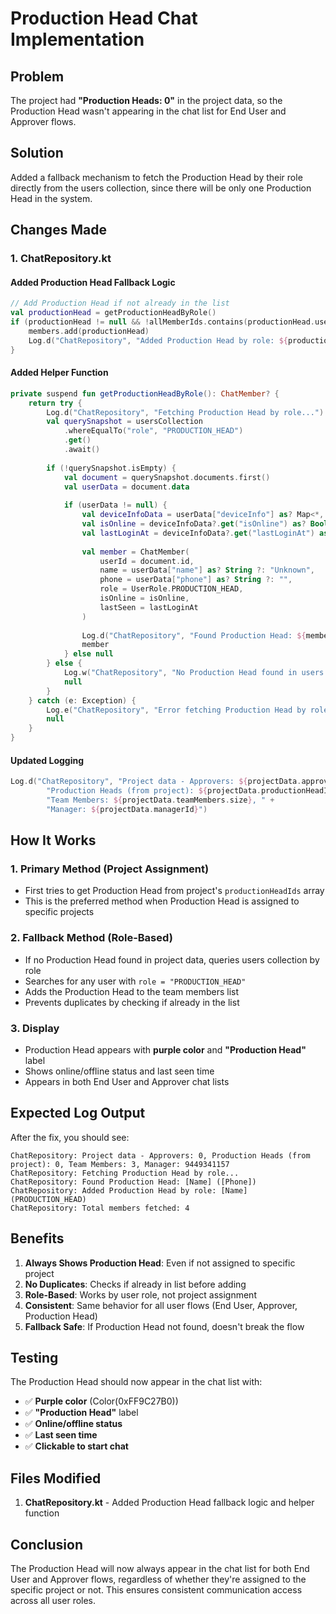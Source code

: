 # Production Head Chat Implementation

## Problem
The project had **"Production Heads: 0"** in the project data, so the Production Head wasn't appearing in the chat list for End User and Approver flows.

## Solution
Added a fallback mechanism to fetch the Production Head by their role directly from the users collection, since there will be only one Production Head in the system.

## Changes Made

### 1. ChatRepository.kt

#### Added Production Head Fallback Logic
```kotlin
// Add Production Head if not already in the list
val productionHead = getProductionHeadByRole()
if (productionHead != null && !allMemberIds.contains(productionHead.userId)) {
    members.add(productionHead)
    Log.d("ChatRepository", "Added Production Head by role: ${productionHead.name} (${productionHead.role})")
}
```

#### Added Helper Function
```kotlin
private suspend fun getProductionHeadByRole(): ChatMember? {
    return try {
        Log.d("ChatRepository", "Fetching Production Head by role...")
        val querySnapshot = usersCollection
            .whereEqualTo("role", "PRODUCTION_HEAD")
            .get()
            .await()
        
        if (!querySnapshot.isEmpty) {
            val document = querySnapshot.documents.first()
            val userData = document.data
            
            if (userData != null) {
                val deviceInfoData = userData["deviceInfo"] as? Map<*, *>
                val isOnline = deviceInfoData?.get("isOnline") as? Boolean ?: false
                val lastLoginAt = deviceInfoData?.get("lastLoginAt") as? Long ?: 0L
                
                val member = ChatMember(
                    userId = document.id,
                    name = userData["name"] as? String ?: "Unknown",
                    phone = userData["phone"] as? String ?: "",
                    role = UserRole.PRODUCTION_HEAD,
                    isOnline = isOnline,
                    lastSeen = lastLoginAt
                )
                
                Log.d("ChatRepository", "Found Production Head: ${member.name} (${member.userId})")
                member
            } else null
        } else {
            Log.w("ChatRepository", "No Production Head found in users collection")
            null
        }
    } catch (e: Exception) {
        Log.e("ChatRepository", "Error fetching Production Head by role: ${e.message}", e)
        null
    }
}
```

#### Updated Logging
```kotlin
Log.d("ChatRepository", "Project data - Approvers: ${projectData.approverIds.size}, " +
        "Production Heads (from project): ${projectData.productionHeadIds.size}, " +
        "Team Members: ${projectData.teamMembers.size}, " +
        "Manager: ${projectData.managerId}")
```

## How It Works

### 1. Primary Method (Project Assignment)
- First tries to get Production Head from project's `productionHeadIds` array
- This is the preferred method when Production Head is assigned to specific projects

### 2. Fallback Method (Role-Based)
- If no Production Head found in project data, queries users collection by role
- Searches for any user with `role = "PRODUCTION_HEAD"`
- Adds the Production Head to the team members list
- Prevents duplicates by checking if already in the list

### 3. Display
- Production Head appears with **purple color** and **"Production Head"** label
- Shows online/offline status and last seen time
- Appears in both End User and Approver chat lists

## Expected Log Output

After the fix, you should see:
```
ChatRepository: Project data - Approvers: 0, Production Heads (from project): 0, Team Members: 3, Manager: 9449341157
ChatRepository: Fetching Production Head by role...
ChatRepository: Found Production Head: [Name] ([Phone])
ChatRepository: Added Production Head by role: [Name] (PRODUCTION_HEAD)
ChatRepository: Total members fetched: 4
```

## Benefits

1. **Always Shows Production Head**: Even if not assigned to specific project
2. **No Duplicates**: Checks if already in list before adding
3. **Role-Based**: Works by user role, not project assignment
4. **Consistent**: Same behavior for all user flows (End User, Approver, Production Head)
5. **Fallback Safe**: If Production Head not found, doesn't break the flow

## Testing

The Production Head should now appear in the chat list with:
- ✅ **Purple color** (Color(0xFF9C27B0))
- ✅ **"Production Head"** label
- ✅ **Online/offline status**
- ✅ **Last seen time**
- ✅ **Clickable to start chat**

## Files Modified

1. **ChatRepository.kt** - Added Production Head fallback logic and helper function

## Conclusion

The Production Head will now always appear in the chat list for both End User and Approver flows, regardless of whether they're assigned to the specific project or not. This ensures consistent communication access across all user roles.














